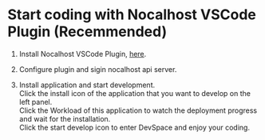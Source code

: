 # Start coding with Nocalhost VSCode Plugin (Recemmended)


1. Install Nocalhost VSCode Plugin, [here](/installation/#install-nocalhost-vscode-plugin).

2. Configure plugin and sigin nocalhost api server.


3. Install application and start development. <br />
Click the install icon of the application that you want to develop on the left panel. <br />
Click the Workload of this application to watch the deployment progress and wait for the installation. <br />
Click the start develop icon to enter DevSpace and enjoy your coding. <br />